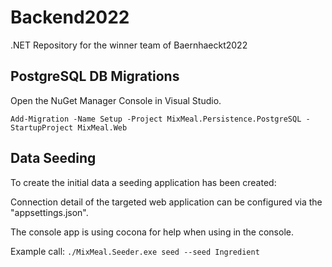 # Backend2022

.NET Repository for the winner team of Baernhaeckt2022

## PostgreSQL DB Migrations

Open the NuGet Manager Console in Visual Studio.

```Add-Migration -Name Setup -Project MixMeal.Persistence.PostgreSQL -StartupProject MixMeal.Web```

## Data Seeding

To create the initial data a seeding application has been created:

Connection detail of the targeted web application can be configured via the "appsettings.json".

The console app is using cocona for help when using in the console.

Example call:
```./MixMeal.Seeder.exe seed --seed Ingredient```